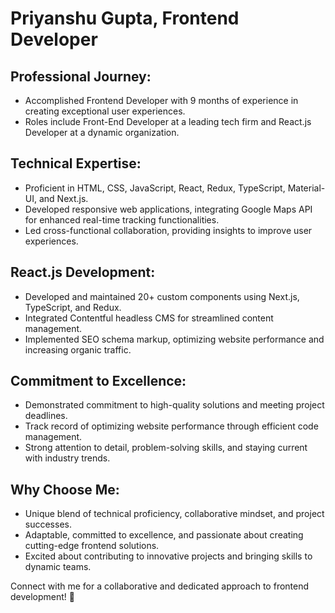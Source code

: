# Priyanshu Gupta, Frontend Developer

## Professional Journey:
- Accomplished Frontend Developer with 9 months of experience in creating exceptional user experiences.
- Roles include Front-End Developer at a leading tech firm and React.js Developer at a dynamic organization.

## Technical Expertise:
- Proficient in HTML, CSS, JavaScript, React, Redux, TypeScript, Material-UI, and Next.js.
- Developed responsive web applications, integrating Google Maps API for enhanced real-time tracking functionalities.
- Led cross-functional collaboration, providing insights to improve user experiences.

## React.js Development:
- Developed and maintained 20+ custom components using Next.js, TypeScript, and Redux.
- Integrated Contentful headless CMS for streamlined content management.
- Implemented SEO schema markup, optimizing website performance and increasing organic traffic.

## Commitment to Excellence:
- Demonstrated commitment to high-quality solutions and meeting project deadlines.
- Track record of optimizing website performance through efficient code management.
- Strong attention to detail, problem-solving skills, and staying current with industry trends.

## Why Choose Me:
- Unique blend of technical proficiency, collaborative mindset, and project successes.
- Adaptable, committed to excellence, and passionate about creating cutting-edge frontend solutions.
- Excited about contributing to innovative projects and bringing skills to dynamic teams.

Connect with me for a collaborative and dedicated approach to frontend development! 🚀

